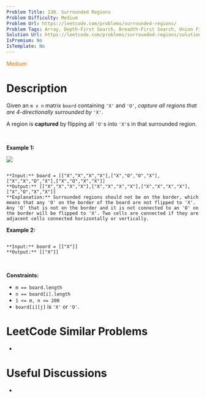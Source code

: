 ```yaml
---
Problem Title: 130. Surrounded Regions
Problem Difficulty: Medium
Problem Url: https://leetcode.com/problems/surrounded-regions/
Problem Tags: Array, Depth-First Search, Breadth-First Search, Union Find, Matrix
Solution Url: https://leetcode.com/problems/surrounded-regions/solution/
IsPremium: No
IsTemplate: No
---
```


<span style="color: rgb(239, 108, 0);">Medium</span>

# Description

Given an `m x n` matrix `board` containing `'X'` and `'O'`, *capture all regions that are 4-directionally surrounded by* `'X'`.


A region is **captured** by flipping all `'O'`s into `'X'`s in that surrounded region.


 


**Example 1:**


![](https://assets.leetcode.com/uploads/2021/02/19/xogrid.jpg)

```

**Input:** board = [["X","X","X","X"],["X","O","O","X"],["X","X","O","X"],["X","O","X","X"]]
**Output:** [["X","X","X","X"],["X","X","X","X"],["X","X","X","X"],["X","O","X","X"]]
**Explanation:** Surrounded regions should not be on the border, which means that any 'O' on the border of the board are not flipped to 'X'. Any 'O' that is not on the border and it is not connected to an 'O' on the border will be flipped to 'X'. Two cells are connected if they are adjacent cells connected horizontally or vertically.

```

**Example 2:**



```

**Input:** board = [["X"]]
**Output:** [["X"]]

```

 


**Constraints:**


* `m == board.length`
* `n == board[i].length`
* `1 <= m, n <= 200`
* `board[i][j]` is `'X'` or `'O'`.




# LeetCode Similar Problems

- []()

# Useful Discussions

- []()

